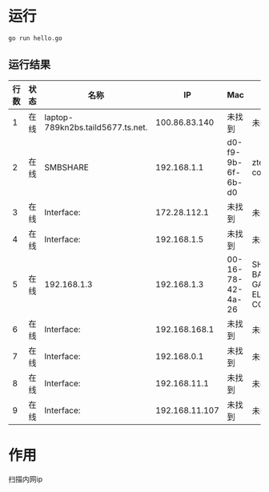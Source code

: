 # 运行
`go run hello.go`
## 运行结果
| 行数 | 状态 | 名称                     | IP                | Mac                 | 制造商                                 |
|------|------|--------------------------|-------------------|--------------------|----------------------------------------|
| 1    | 在线 | laptop-789kn2bs.taild5677.ts.net. | 100.86.83.140      | 未找到              | 未找到                                 |
| 2    | 在线 | SMBSHARE                  | 192.168.1.1        | d0-f9-9b-6f-6b-d0    | zte corporation                        |
| 3    | 在线 | Interface:               | 172.28.112.1       | 未找到              | 未找到                                 |
| 4    | 在线 | Interface:               | 192.168.1.5        | 未找到              | 未找到                                 |
| 5    | 在线 | 192.168.1.3              | 192.168.1.3        | 00-16-78-42-4a-26    | SHENZHEN BAOAN GAOKE ELECTRONICS CO., LTD |
| 6    | 在线 | Interface:               | 192.168.168.1      | 未找到              | 未找到                                 |
| 7    | 在线 | Interface:               | 192.168.0.1        | 未找到              | 未找到                                 |
| 8    | 在线 | Interface:               | 192.168.11.1       | 未找到              | 未找到                                 |
| 9    | 在线 | Interface:               | 192.168.11.107     | 未找到              | 未找到                                 |

# 作用
扫描内网ip
